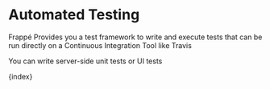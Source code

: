 <!-- add-breadcrumbs -->
# Automated Testing

Frappé Provides you a test framework to write and execute tests that can be run directly on a Continuous Integration Tool like Travis

You can write server-side unit tests or UI tests

{index}